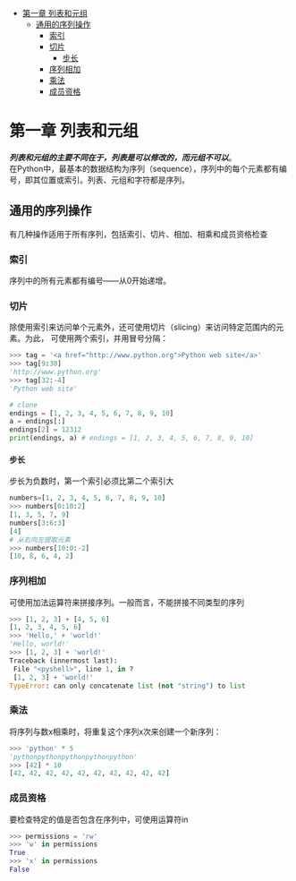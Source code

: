 
- [第一章 列表和元组](#第一章-列表和元组)
  - [通用的序列操作](#通用的序列操作)
    - [索引](#索引)
    - [切片](#切片)
      - [步长](#步长)
    - [序列相加](#序列相加)
    - [乘法](#乘法)
    - [成员资格](#成员资格)

# 第一章 列表和元组

**_列表和元组的主要不同在于，列表是可以修改的，而元组不可以_**。  
在Python中，最基本的数据结构为序列（sequence），序列中的每个元素都有编号，即其位置或索引。列表、元组和字符都是序列。

## 通用的序列操作

有几种操作适用于所有序列，包括索引、切片、相加、相乘和成员资格检查

### 索引

序列中的所有元素都有编号——从0开始递增。  

### 切片

除使用索引来访问单个元素外，还可使用切片（slicing）来访问特定范围内的元素。为此，
可使用两个索引，并用冒号分隔：

```python
>>> tag = '<a href="http://www.python.org">Python web site</a>' 
>>> tag[9:30] 
'http://www.python.org' 
>>> tag[32:-4] 
'Python web site'

# clone 
endings = [1, 2, 3, 4, 5, 6, 7, 8, 9, 10]
a = endings[:]
endings[2] = 12312
print(endings, a) # endings = [1, 2, 3, 4, 5, 6, 7, 8, 9, 10]
```

#### 步长

步长为负数时，第一个索引必须比第二个索引大  

```python
numbers=[1, 2, 3, 4, 5, 6, 7, 8, 9, 10]
>>> numbers[0:10:2] 
[1, 3, 5, 7, 9] 
numbers[3:6:3] 
[4]
# 从右向左提取元素
>>> numbers[10:0:-2] 
[10, 8, 6, 4, 2]
```

### 序列相加

可使用加法运算符来拼接序列。一般而言，不能拼接不同类型的序列

```python
>>> [1, 2, 3] + [4, 5, 6] 
[1, 2, 3, 4, 5, 6] 
>>> 'Hello,' + 'world!' 
'Hello, world!' 
>>> [1, 2, 3] + 'world!' 
Traceback (innermost last): 
 File "<pyshell>", line 1, in ? 
 [1, 2, 3] + 'world!' 
TypeError: can only concatenate list (not "string") to list
```

### 乘法

将序列与数x相乘时，将重复这个序列x次来创建一个新序列：

```python
>>> 'python' * 5 
'pythonpythonpythonpythonpython' 
>>> [42] * 10 
[42, 42, 42, 42, 42, 42, 42, 42, 42, 42]
```

### 成员资格

要检查特定的值是否包含在序列中，可使用运算符in

```python
>>> permissions = 'rw' 
>>> 'w' in permissions 
True 
>>> 'x' in permissions 
False
```
